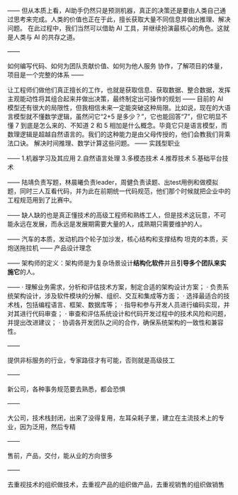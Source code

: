 ——
但从本质上看，AI助手仍然只是预测机器，真正的决策还是要由人类自己通过思考来完成。人类的价值也正在于此，擅长获取大量不同信息并做出推理、解决问题。
在此过程中，我们当然可以借助 AI 工具，并继续扮演最核心的角色。这就是人类与 AI 的共存之道。

——

如何编写代码、如何为团队贡献价值、如何为他人服务
协作，了解项目的体量，项目是一个完整的体系
——

让工程师们做他们真正擅长的工作，也就是获取信息、获取数据、整合数据，发挥主观能动性将其组合起来并做出决策，最终制定出可操作的规划
——
目前的 AI 模型还有很大的局限性，但我相信未来一定能突破这种局限。比如说，现在的大语言模型就不懂数学逻辑，虽然问它“2+5 是多少？”，它也能回答“7”，但它明显不懂 7 到底是怎么来的、不知道 2 和 5 相加是什么概念。毕竟它只是语言模型，而数理逻辑是超越自然语言的。我们的这种能力是由父母传授的，他们会教我们背乘法口诀。
解决时间推理、数学计算这些问题。
——
实践型职业

——
1.机器学习及其应用
2.自然语言处理
3.多模态技术
4.推荐技术
5.基础平台技术

——
陆靖负责写题，林晨曦负责leader，周健负责读题、出test用例和做模拟题，同时三人互看代码，并为此在前期统一代码规范，他们那个时候就把企业中的工程规范用到了比赛中。

——
缺人缺的也是真正懂技术的高级工程师和熟练工人，但是技术这玩意，不可能永远在发展，而永远是发展期需要大量的人，成熟期只需要维护的人。

——
汽车的本质，发动机四个轮子加沙发，核心结构和支撑结构
坦克的本质，买炮送拖拉机
——
产品设计理念

——
架构师的定义：架构师是为复杂场景设计**结构化软件**并且**引导多个团队来实施它**的人。

——
· 理解业务需求，分析和评估技术方案，制定合适的架构设计方案；
· 负责系统架构设计，涉及软件模块的分解、组织、交互和集成等方面；
· 选择最适合的技术栈，包括编程语言、框架、数据库等；
· 指导和参与开发人员进行编码实现，并对其进行代码审查；
· 审查和评估系统设计和代码开发过程中的技术风险和问题，并提出改进建议；
· 协调各开发团队之间的合作，确保系统架构的一致性和兼容性。

——

提供非标服务的行业，专家路径才有可能，否则就是高级技工

——

新公司，各种事务规范要去熟悉，都会恐惧

——

大公司，技术栈封闭，出来了没得复用，左耳朵耗子里，建立在主流技术上的专业，因为泛用，然后专精

——

售前，产品，交付，能从业的方向很多

——

去重视技术的组织做技术，去重视产品的组织做产品，去重视销售的组织做销售
